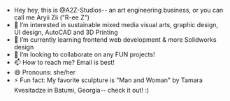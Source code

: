 -  Hey hey, this is @A2Z-Studios-- an art engineering business, or you can call me Aryii Zii ("R-ee Z")
- 👀 I’m interested in sustainable mixed media visual arts, graphic design, UI design, AutoCAD and 3D Printing
- 🌱 I’m currently learning frontend web development & more Solidworks design
- 💞️ I’m looking to collaborate on any FUN projects! 
- 📫 How to reach me? Email is best! 
- 😄 Pronouns: she/her
- ⚡ Fun fact: My favorite sculpture is "Man and Woman" by Tamara Kvesitadze in Batumi, Georgia-- check it out! :)

<!---
A2Z-Studios/A2Z-Studios is a ✨ special ✨ repository because its `README.md` (this file) appears on your GitHub profile.
You can click the Preview link to take a look at your changes.
--->
